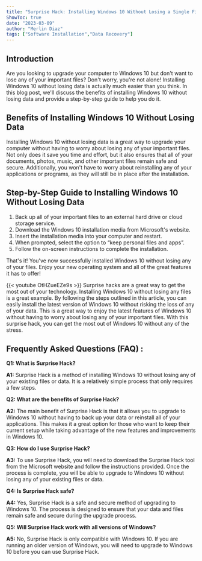 ```yaml
---
title: "Surprise Hack: Installing Windows 10 Without Losing a Single File!"
ShowToc: true 
date: "2023-03-09"
author: "Merlin Diaz" 
tags: ["Software Installation","Data Recovery"]
---
```

## Introduction
Are you looking to upgrade your computer to Windows 10 but don't want to lose any of your important files? Don't worry, you're not alone! Installing Windows 10 without losing data is actually much easier than you think. In this blog post, we'll discuss the benefits of installing Windows 10 without losing data and provide a step-by-step guide to help you do it.

## Benefits of Installing Windows 10 Without Losing Data
Installing Windows 10 without losing data is a great way to upgrade your computer without having to worry about losing any of your important files. Not only does it save you time and effort, but it also ensures that all of your documents, photos, music, and other important files remain safe and secure. Additionally, you won't have to worry about reinstalling any of your applications or programs, as they will still be in place after the installation.

## Step-by-Step Guide to Installing Windows 10 Without Losing Data
1. Back up all of your important files to an external hard drive or cloud storage service.
2. Download the Windows 10 installation media from Microsoft's website.
3. Insert the installation media into your computer and restart.
4. When prompted, select the option to “keep personal files and apps”.
5. Follow the on-screen instructions to complete the installation.

That's it! You've now successfully installed Windows 10 without losing any of your files. Enjoy your new operating system and all of the great features it has to offer!

{{< youtube OtHZueEZe9s >}} 
Surprise hacks are a great way to get the most out of your technology. Installing Windows 10 without losing any files is a great example. By following the steps outlined in this article, you can easily install the latest version of Windows 10 without risking the loss of any of your data. This is a great way to enjoy the latest features of Windows 10 without having to worry about losing any of your important files. With this surprise hack, you can get the most out of Windows 10 without any of the stress.

## Frequently Asked Questions (FAQ) :
**Q1: What is Surprise Hack?**

**A1:** Surprise Hack is a method of installing Windows 10 without losing any of your existing files or data. It is a relatively simple process that only requires a few steps.

**Q2: What are the benefits of Surprise Hack?**

**A2:** The main benefit of Surprise Hack is that it allows you to upgrade to Windows 10 without having to back up your data or reinstall all of your applications. This makes it a great option for those who want to keep their current setup while taking advantage of the new features and improvements in Windows 10.

**Q3: How do I use Surprise Hack?**

**A3:** To use Surprise Hack, you will need to download the Surprise Hack tool from the Microsoft website and follow the instructions provided. Once the process is complete, you will be able to upgrade to Windows 10 without losing any of your existing files or data.

**Q4: Is Surprise Hack safe?**

**A4:** Yes, Surprise Hack is a safe and secure method of upgrading to Windows 10. The process is designed to ensure that your data and files remain safe and secure during the upgrade process.

**Q5: Will Surprise Hack work with all versions of Windows?**

**A5:** No, Surprise Hack is only compatible with Windows 10. If you are running an older version of Windows, you will need to upgrade to Windows 10 before you can use Surprise Hack.





